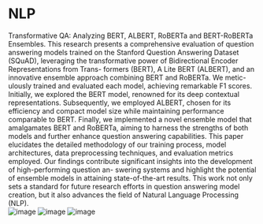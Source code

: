 # NLP
Transformative QA: Analyzing BERT, ALBERT, RoBERTa and BERT-RoBERTa Ensembles.
This research presents a comprehensive evaluation of question answering models trained on the Stanford Question Answering Dataset (SQuAD), leveraging the transformative
power of Bidirectional Encoder Representations from Trans-
formers (BERT), A Lite BERT (ALBERT), and an innovative
ensemble approach combining BERT and RoBERTa. We metic-
ulously trained and evaluated each model, achieving remarkable
F1 scores. Initially, we explored the BERT model, renowned for
its deep contextual representations. Subsequently, we employed
ALBERT, chosen for its efficiency and compact model size
while maintaining performance comparable to BERT. Finally,
we implemented a novel ensemble model that amalgamates
BERT and RoBERTa, aiming to harness the strengths of both
models and further enhance question answering capabilities.
This paper elucidates the detailed methodology of our training
process, model architectures, data preprocessing techniques, and
evaluation metrics employed. Our findings contribute significant
insights into the development of high-performing question an-
swering systems and highlight the potential of ensemble models
in attaining state-of-the-art results. This work not only sets a
standard for future research efforts in question answering model
creation, but it also advances the field of Natural Language
Processing (NLP).    
![image](https://github.com/YashaGajula/NLP/assets/170789442/1edfef11-b668-44f0-a0cd-36462e3ef4c9)
![image](https://github.com/YashaGajula/NLP/assets/170789442/fb3cd474-b023-4eb0-8c58-7cff1c071e26)
![image](https://github.com/YashaGajula/NLP/assets/170789442/bbd33ffe-f10d-4c24-943a-7e376ff7ffc4)

